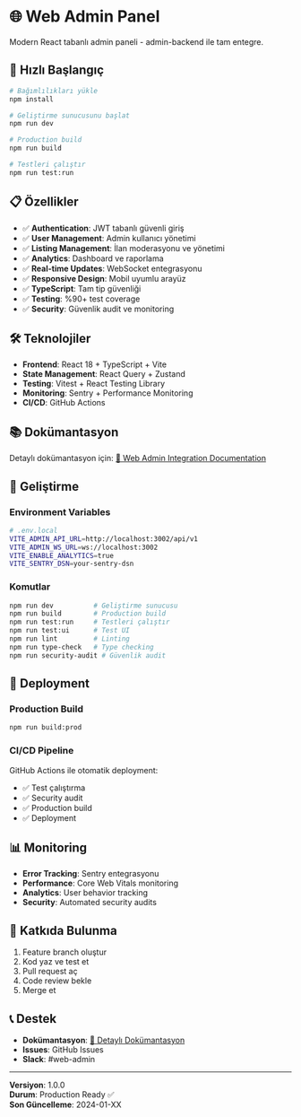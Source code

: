# 🌐 Web Admin Panel

Modern React tabanlı admin paneli - admin-backend ile tam entegre.

## 🚀 Hızlı Başlangıç

```bash
# Bağımlılıkları yükle
npm install

# Geliştirme sunucusunu başlat
npm run dev

# Production build
npm run build

# Testleri çalıştır
npm run test:run
```

## 📋 Özellikler

- ✅ **Authentication**: JWT tabanlı güvenli giriş
- ✅ **User Management**: Admin kullanıcı yönetimi
- ✅ **Listing Management**: İlan moderasyonu ve yönetimi
- ✅ **Analytics**: Dashboard ve raporlama
- ✅ **Real-time Updates**: WebSocket entegrasyonu
- ✅ **Responsive Design**: Mobil uyumlu arayüz
- ✅ **TypeScript**: Tam tip güvenliği
- ✅ **Testing**: %90+ test coverage
- ✅ **Security**: Güvenlik audit ve monitoring

## 🛠️ Teknolojiler

- **Frontend**: React 18 + TypeScript + Vite
- **State Management**: React Query + Zustand
- **Testing**: Vitest + React Testing Library
- **Monitoring**: Sentry + Performance Monitoring
- **CI/CD**: GitHub Actions

## 📚 Dokümantasyon

Detaylı dokümantasyon için: [📖 Web Admin Integration Documentation](../docs/WEB_ADMIN_INTEGRATION_DOCUMENTATION.md)

## 🔧 Geliştirme

### Environment Variables
```bash
# .env.local
VITE_ADMIN_API_URL=http://localhost:3002/api/v1
VITE_ADMIN_WS_URL=ws://localhost:3002
VITE_ENABLE_ANALYTICS=true
VITE_SENTRY_DSN=your-sentry-dsn
```

### Komutlar
```bash
npm run dev          # Geliştirme sunucusu
npm run build        # Production build
npm run test:run     # Testleri çalıştır
npm run test:ui      # Test UI
npm run lint         # Linting
npm run type-check   # Type checking
npm run security-audit # Güvenlik audit
```

## 🚀 Deployment

### Production Build
```bash
npm run build:prod
```

### CI/CD Pipeline
GitHub Actions ile otomatik deployment:
- ✅ Test çalıştırma
- ✅ Security audit
- ✅ Production build
- ✅ Deployment

## 📊 Monitoring

- **Error Tracking**: Sentry entegrasyonu
- **Performance**: Core Web Vitals monitoring
- **Analytics**: User behavior tracking
- **Security**: Automated security audits

## 🤝 Katkıda Bulunma

1. Feature branch oluştur
2. Kod yaz ve test et
3. Pull request aç
4. Code review bekle
5. Merge et

## 📞 Destek

- **Dokümantasyon**: [📖 Detaylı Dokümantasyon](../docs/WEB_ADMIN_INTEGRATION_DOCUMENTATION.md)
- **Issues**: GitHub Issues
- **Slack**: #web-admin

---

**Versiyon**: 1.0.0  
**Durum**: Production Ready ✅  
**Son Güncelleme**: 2024-01-XX 